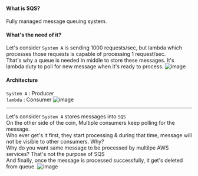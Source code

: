 #### What is SQS?
Fully managed message queuing system.

#### What's the need of it?
Let's consider `System A` is sending 1000 requests/sec, but lambda which processes those requests is capable of processing 1 request/sec.</br>
That's why a queue is needed in middle to store these messages. It's lambda duty to poll for new message when it's ready to process.
![image](https://github.com/user-attachments/assets/9340bd53-d8e5-43bf-8e6a-30e943244681)

#### Architecture
`System A` : Producer</br>
`lambda` : Consumer
![image](https://github.com/user-attachments/assets/1b04c88f-8db1-4584-b2ff-03e9722f059a)

-----------------------------------------------------------------------------------------
Let's consider `System A` stores messages into `SQS`</br>
On the other side of the coin, Multiple consumers keep polling for the message.</br>
Who ever get's it first, they start processing & during that time, message will not be visible to other consumers. Why?</br>
Why do you want same message to be processed by multilpe AWS services? That's not the purpose of SQS</br>
And finally, once the message is processed successfully, it get's deleted from queue.
![image](https://github.com/user-attachments/assets/30638ade-3ca5-4d35-bf92-9d27f2f41f4b)
